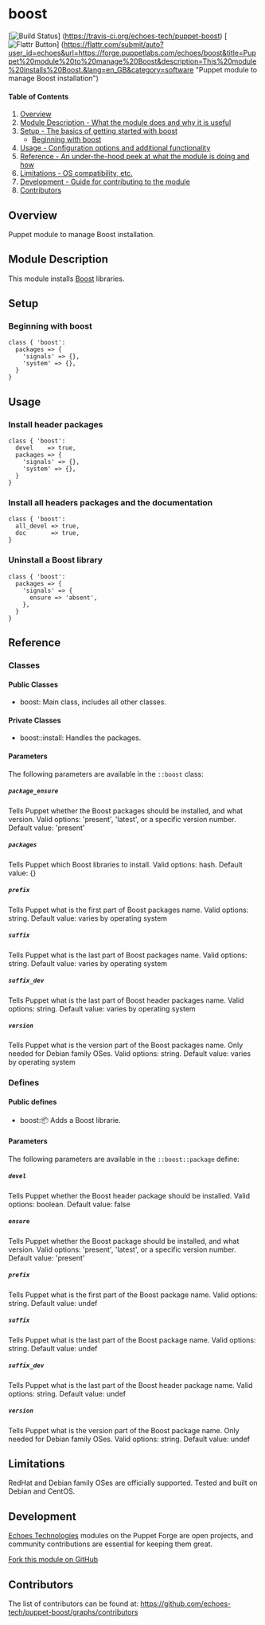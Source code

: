# boost

[![Build Status](https://travis-ci.org/echoes-tech/puppet-boost.svg?branch=master)]
(https://travis-ci.org/echoes-tech/puppet-boost)
[![Flattr Button](https://api.flattr.com/button/flattr-badge-large.png "Flattr This!")]
(https://flattr.com/submit/auto?user_id=echoes&url=https://forge.puppetlabs.com/echoes/boost&title=Puppet%20module%20to%20manage%20Boost&description=This%20module%20installs%20Boost.&lang=en_GB&category=software "Puppet module to manage Boost installation")


#### Table of Contents

1. [Overview](#overview)
2. [Module Description - What the module does and why it is useful](#module-description)
3. [Setup - The basics of getting started with boost](#setup)
    * [Beginning with boost](#beginning-with-boost)
4. [Usage - Configuration options and additional functionality](#usage)
5. [Reference - An under-the-hood peek at what the module is doing and how](#reference)
6. [Limitations - OS compatibility, etc.](#limitations)
7. [Development - Guide for contributing to the module](#development)
8. [Contributors](#contributors)

## Overview

Puppet module to manage Boost installation.

## Module Description

This module installs [Boost](http://www.boost.org/) libraries.

## Setup

### Beginning with boost

```puppet
class { 'boost':
  packages => {
    'signals' => {},
    'system' => {},
  }
}
```

## Usage

### Install header packages

```puppet
class { 'boost':
  devel    => true,
  packages => {
    'signals' => {},
    'system' => {},
  }
}
```

### Install all headers packages and the documentation

```puppet
class { 'boost':
  all_devel => true,
  doc       => true,
}
```

### Uninstall a Boost library

```puppet
class { 'boost':
  packages => {
    'signals' => {
      ensure => 'absent',
    },
  }
}
```

## Reference

### Classes

#### Public Classes

* boost: Main class, includes all other classes.

#### Private Classes

* boost::install: Handles the packages.

#### Parameters

The following parameters are available in the `::boost` class:

##### `package_ensure`

Tells Puppet whether the Boost packages should be installed, and what version. Valid options: 'present', 'latest', or a specific version number. Default value: 'present'

##### `packages`

Tells Puppet which Boost libraries to install. Valid options: hash. Default value: {}

##### `prefix`

Tells Puppet what is the first part of Boost packages name. Valid options: string. Default value: varies by operating system

##### `suffix`

Tells Puppet what is the last part of Boost packages name. Valid options: string. Default value: varies by operating system

##### `suffix_dev`

Tells Puppet what is the last part of Boost header packages name. Valid options: string. Default value: varies by operating system

##### `version`

Tells Puppet what is the version part of the Boost packages name. Only needed for Debian family OSes. Valid options: string. Default value: varies by operating system

### Defines

#### Public defines

* boost::package: Adds a Boost librarie.

#### Parameters

The following parameters are available in the `::boost::package` define:

##### `devel`

Tells Puppet whether the Boost header package should be installed. Valid options: boolean. Default value: false

##### `ensure`

Tells Puppet whether the Boost package should be installed, and what version. Valid options: 'present', 'latest', or a specific version number. Default value: 'present'

##### `prefix`

Tells Puppet what is the first part of the Boost package name. Valid options: string. Default value: undef

##### `suffix`

Tells Puppet what is the last part of the Boost package name. Valid options: string. Default value: undef

##### `suffix_dev`

Tells Puppet what is the last part of the Boost header package name. Valid options: string. Default value: undef

##### `version`

Tells Puppet what is the version part of the Boost package name. Only needed for Debian family OSes. Valid options: string. Default value: undef

## Limitations

RedHat and Debian family OSes are officially supported. Tested and built on Debian and CentOS.

## Development

[Echoes Technologies](https://www.echoes-tech.com) modules on the Puppet Forge are open projects, and community contributions are essential for keeping them great.

[Fork this module on GitHub](https://github.com/echoes-tech/puppet-boost/fork)


## Contributors

The list of contributors can be found at: https://github.com/echoes-tech/puppet-boost/graphs/contributors
